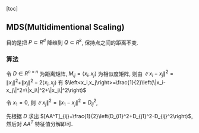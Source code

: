 [toc]

## MDS(Multidimentional Scaling)

目的是把 $P\subset R^d$ 降维到 $Q\subset R^k$, 保持点之间的距离不变.

### 算法

令 $D\in R^{n\times n}$ 为距离矩阵, $M_{ij}=\left<x_i,x_j\right>$ 为相似度矩阵, 
则由 $\|x_i-x_j\|^2=\|x_i\|^2+\|x_j\|^2-2\left<x_i,x_j\right>$
有 $\left<x_i,x_j\right>=\frac{1}{2}\left(\|x_i-x_j\|^2=\|x_i\|^2+\|x_j\|^2\right)$

令 $x_1=0$, 则 $\|x_j\|^2=\|x_1-x_j\|^2=D_{ij}^2$, 

先根据 $D$ 求出 $[AA^T]_{ij}=\frac{1}{2}\left(D_{i1}^2+D_{j1}^2-D_{ij}^2\right)$, 然后对 $AA^T$ 特征值分解即可.